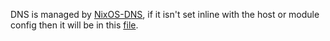DNS is managed by [NixOS-DNS](https://github.com/Janik-Haag/NixOS-DNS), if it isn't set inline with the host or module config then it will be in this [file](https://github.com/nix-community/infra/blob/master/dev/dns.nix).
